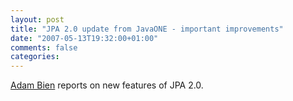 ```yaml
---
layout: post
title: "JPA 2.0 update from JavaONE - important improvements"
date: "2007-05-13T19:32:00+01:00"
comments: false
categories: 
---
```


<p><a href="http://e-architecture.info/roller/page/abien?entry=jpa_2_0_update_from">Adam Bien</a> reports on new features of JPA 2.0.</p>


